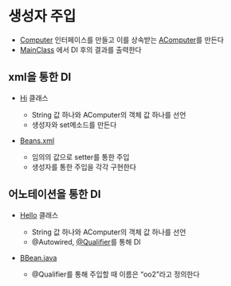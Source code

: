 # 생성자 주입  
- [Computer](https://github.com/harteh/MavenClass/blob/73fcb8c81258db5f1402acb36b52126381991dcd/Test0801Spring/src/main/java/co/bm/beans/Computer.java) 인터페이스를 만들고 이를 상속받는 [AComputer](https://github.com/harteh/MavenClass/blob/73fcb8c81258db5f1402acb36b52126381991dcd/Test0801Spring/src/main/java/co/bm/beans/AComputer.java)를 만든다
- [MainClass](https://github.com/harteh/MavenClass/blob/73fcb8c81258db5f1402acb36b52126381991dcd/Test0801Spring/src/main/java/co/bm/main/MainClass.java) 에서 DI 후의 결과를 출력한다
  
## xml을 통한 DI 
+ [Hi](https://github.com/harteh/MavenClass/blob/73fcb8c81258db5f1402acb36b52126381991dcd/Test0801Spring/src/main/java/co/bm/beans/Hi.java) 클래스 
	- String 값 하나와 AComputer의 객체 값 하나를 선언
	- 생성자와 set메소드를 만든다  
  
+ [Beans.xml](https://github.com/harteh/MavenClass/blob/73fcb8c81258db5f1402acb36b52126381991dcd/Test0801Spring/src/main/java/co/bm/config/Beans.xml)
	- 임의의 값으로 setter를 통한 주입
	- 생성자를 통한 주입을 각각 구현한다  

 
## 어노테이션을 통한 DI
+ [Hello](https://github.com/harteh/MavenClass/blob/73fcb8c81258db5f1402acb36b52126381991dcd/Test0801Spring/src/main/java/co/bm/beans/Hello.java) 클래스
	- String 값 하나와 AComputer의 객체 값 하나를 선언
	- @Autowired, [@Qualifier](https://github.com/harteh/MavenClass/blob/73fcb8c81258db5f1402acb36b52126381991dcd/Test0801Spring/src/main/java/co/bm/beans/Hello.java#L11)를 통해 DI  
	
+ [BBean.java](https://github.com/harteh/MavenClass/blob/73fcb8c81258db5f1402acb36b52126381991dcd/Test0801Spring/src/main/java/co/bm/config/BBean.java)  
	- @Qualifier를 통해 주입할 때 이름은 “oo2”라고 정의한다
